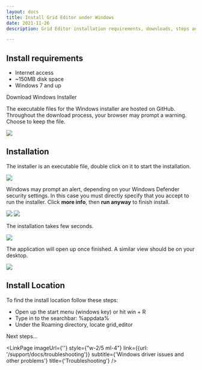 ```yaml
---
layout: docs
title: Install Grid Editor under Windows
date: 2021-11-26
description: Grid Editor installation requirements, downloads, steps and general know-how under Windows.

---
```


<script>

  import LinkPage from '$lib/mdsvex/components/_LinkPage.svelte';
  import GithubDownloadButton from '$lib/mdsvex/components/_GithubDownloadButton.svelte';

</script>

## Install requirements
- Internet access
- ~150MB disk space
- Windows 7 and up

<p>
<GithubDownloadButton type={'editor'} os={'windows'}>
  <div>Download Windows Installer</div>
</GithubDownloadButton>
</p>

The executable files for the Windows installer are hosted on GitHub. Throughout the download process, your browser may prompt a warning. Choose to keep the file.

<img class="" src="/images/docs/editor-install-error-0.webp">

## Installation
The installer is an executable file, double click on it to start the installation.

<img class="" src="/images/docs/windows-editor-install-exe.webp">

Windows may prompt an alert, depending on your Windows Defender security settings. In this case you must directly specify that you accept to run the installer. Click **more info**, then **run anyway** to finish install.

<div class="flex w-full">
  <img class="w-1/2 pl-0 pr-2 py-2" src="/images/docs/windows-editor-install-error-1.webp">
  <img class="w-1/2 pr-0 pl-2 py-2" src="/images/docs/windows-editor-install-error-2.webp">
</div>

The installation takes few seconds.

<img src="/images/docs/windows-editor-install-load.webp">

The application will open up once finished. A similar view should be on your desktop.

<img src="/images/docs/windows-editor-install-finish.webp">

## Install Location

To find the install location follow these steps:
- Open up the start menu (windows key) or hit win + R
- Type in to the searchbar: %appdata%
- Under the Roaming directory, locate grid_editor


<div class="border-b italic border-gray-600 my-8">Next steps...</div>
<div class="items-start justify-between flex flex-row mt-4">
  <LinkPage
    imageUrl={''} 
    style={"w-2/5 mr-4 "}
    link={{url: '/support/getting-started#-first-startup'}}
    subtitle={'Continue the getting started guide with checkout out the first connection with your Grid module'}
    title={'Back to First Setup'}
  />

  <LinkPage
    imageUrl={''} 
    style={"w-2/5 ml-4"}
    link={{url: '/support/docs/troubleshooting'}}
    subtitle={'Windows driver issues and other problems'}
    title={'Troubleshooting'}
  />
</div>
